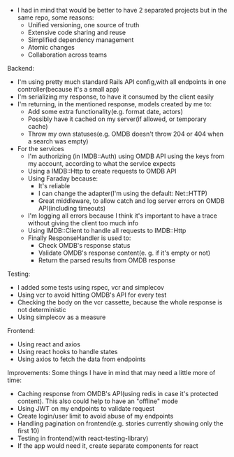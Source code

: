 - I had in mind that would be better to have 2 separated projects but in the same repo, some reasons:
  - Unified versioning, one source of truth
  - Extensive code sharing and reuse
  - Simplified dependency management
  - Atomic changes
  - Collaboration across teams

Backend:
- I'm using pretty much standard Rails API config,with all endpoints in one controller(because it's a small app)
- I'm serializing my response, to have it consumed by the client easily
- I'm returning, in the mentioned response, models created by me to:
  - Add some extra functionality(e.g. format date, actors)
  - Possibly have it cached on my server(if allowed, or temporary cache)
  - Throw my own statuses(e.g. OMDB doesn't throw 204 or 404 when a search was empty)
- For the services
  - I'm authorizing (in IMDB::Auth) using OMDB API using the keys from my account, according to what the service expects
  - Using a IMDB::Http to create requests to OMDB API
  - Using Faraday because:
    - It's reliable
    - I can change the adapter(I'm using the default: Net::HTTP)
    - Great middleware, to allow catch and log server errors on OMDB API(including timeouts)
  - I'm logging all errors because I think it's important to have a trace without giving the client too much info
  - Using IMDB::Client to handle all requests to IMDB::Http
  - Finally ResponseHandler is used to:
    - Check OMDB's response status
    - Validate OMDB's response content(e. g. if it's empty or not)
    - Return the parsed results from OMDB response

Testing:
  - I added some tests using rspec, vcr and simplecov
  - Using vcr to avoid hitting OMDB's API for every test
  - Checking the body on the vcr cassette, because the whole response is not deterministic
  - Using simplecov as a measure

Frontend:
  - Using react and axios
  - Using react hooks to handle states
  - Using axios to fetch the data from endpoints

Improvements:
  Some things I have in mind that may need a little more of time:
  - Caching response from OMDB's API(using redis in case it's protected content). 
    This also could help to have an "offline" mode
  - Using JWT on my endpoints to validate request
  - Create login/user limit to avoid abuse of my endpoints
  - Handling pagination on frontend(e.g. stories currently showing only the first 10)
  - Testing in frontend(with react-testing-library)
  - If the app would need it, create separate components for react